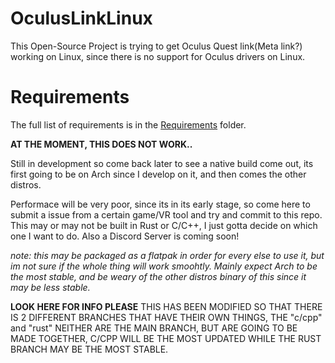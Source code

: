 

# OculusLinkLinux
This Open-Source Project is trying to get Oculus Quest link(Meta link?) working on Linux, since there is no support for Oculus drivers on Linux. 

# Requirements
The full list of requirements is in the [Requirements](./Requirements.md) folder.


**AT THE MOMENT, THIS DOES NOT WORK..**

Still in development so come back later to see a native build come out, its first going to be on Arch since I develop on it, and then comes the other distros. 

Performace will be very poor, since its in its early stage, so come here to submit a issue from a certain game/VR tool and try and commit to this repo.
This may or may not be built in Rust or C/C++, I just gotta decide on which one I want to do. Also a Discord Server is coming soon!

*note: this may be packaged as a flatpak in order for every else to use it, but im not sure if the whole thing will work smoohtly. Mainly expect Arch to be the most stable, and be weary of the other distros binary of this since it may be less stable.*



**LOOK HERE FOR INFO PLEASE**
THIS HAS BEEN MODIFIED SO THAT THERE IS 2 DIFFERENT BRANCHES THAT HAVE THEIR OWN THINGS, THE "c/cpp" and "rust" NEITHER ARE THE MAIN BRANCH, BUT ARE GOING TO BE MADE TOGETHER, C/CPP WILL BE THE MOST UPDATED WHILE THE RUST BRANCH MAY BE THE MOST STABLE.
